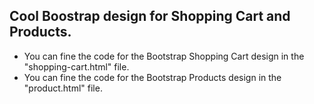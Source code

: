 ## Cool Boostrap design for Shopping Cart and Products.
- You can fine the code for the Bootstrap Shopping Cart design in the "shopping-cart.html" file.
- You can fine the code for the Bootstrap Products design in the "product.html" file.






